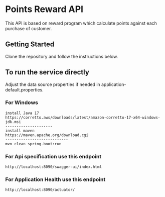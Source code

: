 # Points Reward API
This API is based on reward program which calculate points against each purchase 
of customer.
## Getting Started
Clone the repository and follow the instructions below.
## To run the service directly
Adjust the data source properties if needed in application-default.properties.

### For Windows
```
install Java 17
https://corretto.aws/downloads/latest/amazon-corretto-17-x64-windows-jdk.msi
---------------------
install maven
https://maven.apache.org/download.cgi
----------------------------
mvn clean spring-boot:run
```
### For Api specification use this endpoint
```
http://localhost:8090/swagger-ui/index.html
```
### For Application Health use this endpoint
```
http://localhost:8090/actuator/
```